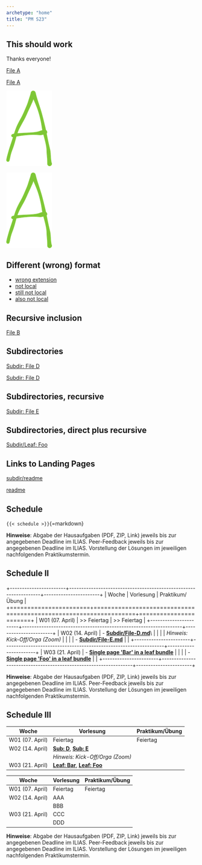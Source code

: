 ```yaml
---
archetype: "home"
title: "PM S23"
---
```



## This should work

Thanks everyone!

[File A](file-a.md)

[File A](file-a.md)

![Image A (from Readme.md)](img/a.png)

![](img/a.png)


## Different (wrong) format

-   [wrong extension](file-c.png)
-   [not local](https://pandoc.org/lua-filters.html)
-   [still not local](https://pandoc.org/lua-filters.md)
-   [also not local](http://pandoc.org/lua-filters.md)


## Recursive inclusion

[File B](file-b.md)


## Subdirectories

[Subdir: File D](subdir/file-d.md)

[Subdir: File D](./subdir/file-d.md)


## Subdirectories, recursive

[Subdir: File E](subdir/file-e.md)


## Subdirectories, direct plus recursive

[Subdir/Leaf: Foo](subdir/leaf/foo.md)


## Links to Landing Pages

[subdir/readme](subdir/readme.md)

[readme](readme.md)


## Schedule

`{{< schedule >}}`{=markdown}

**Hinweise**: Abgabe der Hausaufgaben (PDF, ZIP, Link) jeweils bis zur angegebenen Deadline im ILIAS.
Peer-Feedback jeweils bis zur angegebenen Deadline im ILIAS.
Vorstellung der Lösungen im jeweiligen nachfolgenden Praktikumstermin.


## Schedule II

+-----------------------+------------------------------------------------------------------+-----------------------+
| Woche                 | Vorlesung                                                        | Praktikum/Übung       |
+=======================+==================================================================+=======================+
| W01 (07. April)       | >> Feiertag                                                      | >> Feiertag           |
+-----------------------+------------------------------------------------------------------+-----------------------+
| W02 (14. April)       | -   [**Subdir/File-D.md**](subdir/file-d.md)\                    |                       |
|                       |     *Hinweis: Kick-Off/Orga (Zoom)*                              |                       |
|                       | -   [**Subdir/File-E.md**](subdir/file-e.md)                     |                       |
+-----------------------+------------------------------------------------------------------+-----------------------+
| W03 (21. April)       | -   [**Single page 'Bar' in a leaf bundle**](subdir/leaf/bar.md) |                       |
|                       | -   [**Single page 'Foo' in a leaf bundle**](subdir/leaf/foo.md) |                       |
+-----------------------+------------------------------------------------------------------+-----------------------+

**Hinweise**: Abgabe der Hausaufgaben (PDF, ZIP, Link) jeweils bis zur angegebenen Deadline im ILIAS.
Peer-Feedback jeweils bis zur angegebenen Deadline im ILIAS.
Vorstellung der Lösungen im jeweiligen nachfolgenden Praktikumstermin.


## Schedule III

| Woche           | Vorlesung                                                                | Praktikum/Übung |
|-----------------|--------------------------------------------------------------------------|-----------------|
| W01 (07. April) | Feiertag                                                                 | Feiertag        |
| W02 (14. April) | [**Sub: D**](subdir/file-d.md), [**Sub: E**](subdir/file-e.md)           |                 |
|                 | *Hinweis: Kick-Off/Orga (Zoom)*                                          |                 |
| W03 (21. April) | [**Leaf: Bar**](subdir/leaf/bar.md), [**Leaf: Foo**](subdir/leaf/foo.md) |                 |


| Woche           | Vorlesung | Praktikum/Übung |
|-----------------|-----------|-----------------|
| W01 (07. April) | Feiertag  | Feiertag        |
| W02 (14. April) | AAA       |                 |
|                 | BBB       |                 |
| W03 (21. April) | CCC       |                 |
|                 | DDD       |                 |

**Hinweise**: Abgabe der Hausaufgaben (PDF, ZIP, Link) jeweils bis zur angegebenen Deadline im ILIAS.
Peer-Feedback jeweils bis zur angegebenen Deadline im ILIAS.
Vorstellung der Lösungen im jeweiligen nachfolgenden Praktikumstermin.
